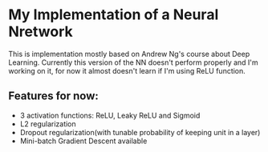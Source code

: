 # My Implementation of a Neural Nretwork

This is implementation mostly based on Andrew Ng's course about Deep Learning.
Currently this version of the NN doesn't perform properly and I'm working on it, for now it almost doesn't learn if I'm using ReLU function.

## Features for now:
- 3 activation functions: ReLU, Leaky ReLU and Sigmoid
- L2 regularization
- Dropout regularization(with tunable probability of keeping unit in a layer)
- Mini-batch Gradient Descent available
